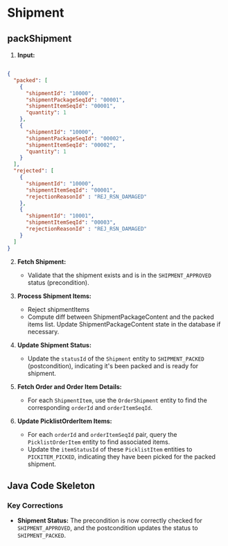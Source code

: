 # **Shipment**

## packShipment

1.  **Input:**

```json

{
  "packed": [
    {
      "shipmentId": "10000",
      "shipmentPackageSeqId": "00001",
      "shipmentItemSeqId": "00001",
      "quantity": 1
    },
    {
      "shipmentId": "10000",
      "shipmentPackageSeqId": "00002",
      "shipmentItemSeqId": "00002",
      "quantity": 1
    }
  ],
  "rejected": [
    {
      "shipmentId": "10000",
      "shipmentItemSeqId": "00001",
      "rejectionReasonId" : "REJ_RSN_DAMAGED"
    },
    {
      "shipmentId": "10001",
      "shipmentItemSeqId": "00003",
      "rejectionReasonId" : "REJ_RSN_DAMAGED"
    }
  ]
}
```
2.  **Fetch Shipment:**
    *   Validate that the shipment exists and is in the `SHIPMENT_APPROVED` status (precondition).

3.  **Process Shipment Items:**
    *   Reject shipmentItems 
    *   Compute diff between ShipmentPackageContent and the packed items list. Update ShipmentPackageContent state in the database if necessary.

4.  **Update Shipment Status:**
    *   Update the `statusId` of the `Shipment` entity to `SHIPMENT_PACKED` (postcondition), indicating it's been packed and is ready for shipment.

5.  **Fetch Order and Order Item Details:**
    *   For each `ShipmentItem`, use the `OrderShipment` entity to find the corresponding `orderId` and `orderItemSeqId`.

6.  **Update PicklistOrderItem Items:**
    *   For each `orderId` and `orderItemSeqId` pair, query the `PicklistOrderItem` entity to find associated items.
    *   Update the `itemStatusId` of these `PicklistItem` entities to `PICKITEM_PICKED`, indicating they have been picked for the packed shipment.


## Java Code Skeleton


### Key Corrections

*   **Shipment Status:** The precondition is now correctly checked for `SHIPMENT_APPROVED`, and the postcondition updates the status to `SHIPMENT_PACKED`.

